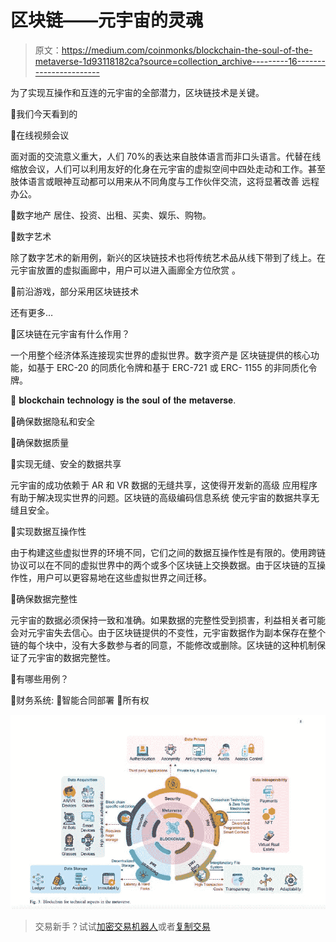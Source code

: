# 区块链——元宇宙的灵魂

> 原文：<https://medium.com/coinmonks/blockchain-the-soul-of-the-metaverse-1d93118182ca?source=collection_archive---------16----------------------->

为了实现互操作和互连的元宇宙的全部潜力，区块链技术是关键。

🔵我们今天看到的

📌在线视频会议

面对面的交流意义重大，人们 70%的表达来自肢体语言而非口头语言。代替在线缩放会议，人们可以利用友好的化身在元宇宙的虚拟空间中四处走动和工作。甚至肢体语言或眼神互动都可以用来从不同角度与工作伙伴交流，这将显著改善
远程办公。

📌数字地产
居住、投资、出租、买卖、娱乐、购物。

📌数字艺术

除了数字艺术的新用例，新兴的区块链技术也将传统艺术品从线下带到了线上。在元宇宙放置的虚拟画廊中，用户可以进入画廊全方位欣赏
。

📌前沿游戏，部分采用区块链技术

还有更多…

🔵区块链在元宇宙有什么作用？

一个用整个经济体系连接现实世界的虚拟世界。数字资产是
区块链提供的核心功能，如基于 ERC-20
的同质化令牌和基于 ERC-721 或 ERC-
1155 的非同质化令牌。

🎯 𝐛𝐥𝐨𝐜𝐤𝐜𝐡𝐚𝐢𝐧 𝐭𝐞𝐜𝐡𝐧𝐨𝐥𝐨𝐠𝐲 𝐢𝐬 𝐭𝐡𝐞 𝐬𝐨𝐮𝐥 𝐨𝐟 𝐭𝐡𝐞 𝐦𝐞𝐭𝐚𝐯𝐞𝐫𝐬𝐞.

📌确保数据隐私和安全

📌确保数据质量

📌实现无缝、安全的数据共享

元宇宙的成功依赖于 AR 和 VR 数据的无缝共享，这使得开发新的高级
应用程序有助于解决现实世界的问题。区块链的高级编码信息系统
使元宇宙的数据共享无缝且安全。

📌实现数据互操作性

由于构建这些虚拟世界的环境不同，它们之间的数据互操作性是有限的。使用跨链协议可以在不同的虚拟世界中的两个或多个区块链上交换数据。由于区块链的互操作性，用户可以更容易地在这些虚拟世界之间迁移。

📌确保数据完整性

元宇宙的数据必须保持一致和准确。如果数据的完整性受到损害，利益相关者可能会对元宇宙失去信心。由于区块链提供的不变性，元宇宙数据作为副本保存在整个链的每个块中，没有大多数参与者的同意，不能修改或删除。区块链的这种机制保证了元宇宙的数据完整性。

🔵有哪些用例？

📌财务系统:
📌智能合同部署
📌所有权

![](img/bef84b7ead297e25e2c358d3125bcf0e.png)

> 交易新手？试试[加密交易机器人](/coinmonks/crypto-trading-bot-c2ffce8acb2a)或者[复制交易](/coinmonks/top-10-crypto-copy-trading-platforms-for-beginners-d0c37c7d698c)